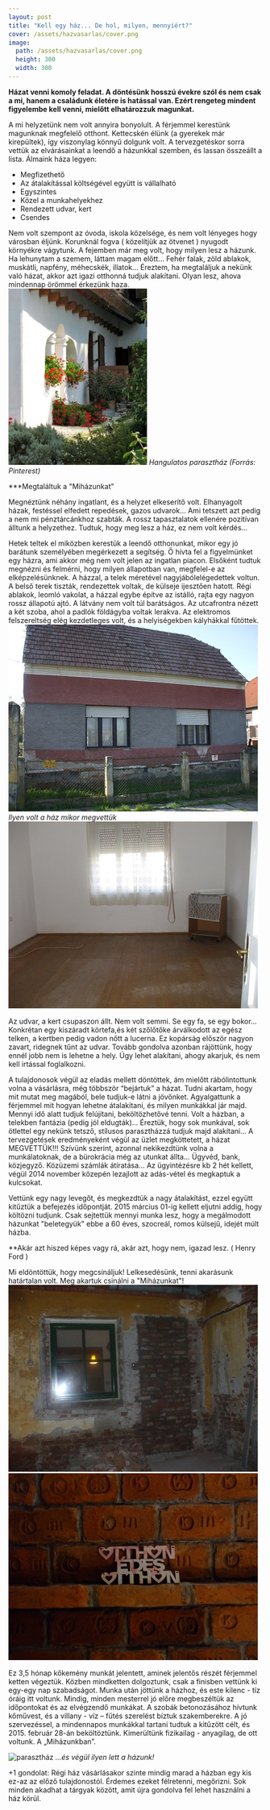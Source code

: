 ```yaml
---
layout: post
title: "Kell egy ház... De hol, milyen, mennyiért?"
cover: /assets/hazvasarlas/cover.png
image:
  path: /assets/hazvasarlas/cover.png
  height: 300
  width: 300
---
```


 
**Házat venni komoly feladat. A döntésünk hosszú évekre szól és nem csak a mi, hanem a családunk életére is hatással van. Ezért rengeteg mindent figyelembe kell venni, mielőtt elhatározzuk magunkat.**

A mi helyzetünk nem volt annyira bonyolult. A férjemmel kerestünk magunknak megfelelő otthont. Kettecskén élünk (a gyerekek már kirepültek), így viszonylag könnyű dolgunk volt. A tervezgetéskor sorra vettük az elvárásainkat a leendő a házunkkal szemben, és lassan összeállt a lista. 
Álmaink háza legyen:

* Megfizethető
* Az átalakítással költségével együtt is vállalható 
* Egyszintes
* Közel a munkahelyekhez
* Rendezett udvar, kert
* Csendes

Nem volt szempont az óvoda, iskola közelsége, és nem volt lényeges hogy városban éljünk. 
Korunknál fogva ( közelítjük az ötvenet ) nyugodt környékre vágytunk. A fejemben már meg volt, hogy milyen lesz a házunk. Ha lehunytam a szemem, láttam magam előtt... Fehér falak, zöld ablakok, muskátli, napfény, méhecskék, illatok...
Éreztem, ha megtaláljuk a nekünk való házat, akkor azt igazi otthonná tudjuk alakítani. Olyan lesz, ahova mindennap örömmel érkezünk haza.
![csoda szép parasztház](/assets/hazvasarlas/1jav2.png)
_Hangulatos parasztház (Forrás: Pinterest)_

***Megtaláltuk a "Miházunkat"					

Megnéztünk néhány ingatlant, és a helyzet elkeserítő volt. Elhanyagolt házak, festéssel elfedett repedések, gazos udvarok… Ami tetszett azt pedig a nem mi pénztárcánkhoz szabták. 
A rossz tapasztalatok ellenére pozitívan álltunk a helyzethez. Tudtuk, hogy meg lesz a ház, ez nem volt kérdés...



Hetek teltek el miközben kerestük a leendő otthonunkat, mikor egy jó barátunk személyében megérkezett a segítség. Ő hívta fel a figyelmünket egy házra, ami akkor még nem volt jelen az ingatlan piacon. Elsőként tudtuk megnézni és felmérni, hogy milyen állapotban van, megfelel-e az elképzelésünknek. A házzal, a telek méretével nagyjábólelégedettek voltun. A belső terek tiszták, rendezettek voltak, de külseje ijesztően hatott. Régi ablakok, leomló vakolat, a házzal egybe építve az istálló, rajta egy nagyon rossz állapotú ajtó. A látvány nem volt túl barátságos. 
Az utcafrontra nézett a két szoba, ahol a padlók földágyba voltak lerakva. Az elektromos felszereltség elég kezdetleges volt, és a helyiségekben kályhákkal fűtöttek. 
![romos ház felújítás előtt](/assets/hazvasarlas/blogjav1.jpg)
_Ilyen volt a ház mikor megvettük_
![üres régi szoba](/assets/hazvasarlas/blogjav2.jpg)



Az udvar, a kert csupaszon állt. Nem volt semmi. Se egy fa, se egy bokor… Konkrétan egy kiszáradt körtefa,és két szőlőtőke árválkodott az egész telken, a kertben pedig vadon nőtt a lucerna. Ez kopárság először nagyon zavart, ridegnek tűnt az udvar. Tovább gondolva azonban rájöttünk, hogy ennél jobb nem is lehetne a hely. Úgy lehet alakítani, ahogy akarjuk, és nem kell irtással foglalkozni.

A tulajdonosok végül az eladás mellett döntöttek, ám mielőtt rábólintottunk volna a vásárlásra, még többször “bejártuk” a házat. Tudni akartam, hogy mit mutat meg magából, bele tudjuk-e látni a jövőnket. Agyalgattunk a férjemmel mit hogyan lehetne átalakítani, és milyen munkákkal jár majd. Mennyi idő alatt tudjuk felújítani, beköltözhetővé tenni.
Volt a házban, a telekben fantázia (pedig jól eldugták)… Éreztük, hogy sok munkával, sok ötlettel egy nekünk tetsző, stílusos parasztházzá tudjuk majd alakítani…  A tervezgetések eredményeként végül az üzlet megköttetett, a házat MEGVETTÜK!!! 
Szívünk szerint, azonnal nekikezdtünk volna a munkálatoknak, de a bürokrácia még az utunkat állta... 
Ügyvéd, bank, közjegyző. Közüzemi számlák átíratása... Az ügyintézésre kb 2 hét kellett, végül 2014 november közepén lezajlott az adás-vétel és megkaptuk a kulcsokat.

Vettünk egy nagy levegőt, és megkezdtük a nagy átalakítást, ezzel együtt kitűztük a befejezés időpontját. 2015 március 01-ig kellett eljutni addig, hogy költözni tudjunk. 
Csak sejtettük mennyi munka lesz, hogy a megálmodott házunkat "beletegyük" ebbe a 60 éves, szocreál, romos külsejű, idejét múlt házba. 

**Akár azt hiszed képes vagy rá, akár azt, hogy nem, igazad lesz. ( Henry Ford )

Mi eldöntöttük, hogy megcsináljuk! Lelkesedésünk, tenni akarásunk határtalan volt. Meg akartuk csinálni a "Miházunkat"!
![ház felújítás](/assets/hazvasarlas/blogjav3.jpg)
![homesweethome](/assets/hazvasarlas//blogjav4.jpg)




Ez 3,5 hónap kőkemény munkát jelentett, aminek jelentős részét férjemmel ketten végeztük. Közben mindketten dolgoztunk, csak a finisben vettünk ki egy-egy nap szabadságot. Munka után jöttünk a házhoz, és este kilenc - tíz óráig itt voltunk. Mindig, minden mesterrel jó előre megbeszéltük az időpontokat és az elvégzendő munkákat. A szobák betonozásához hívtunk kőművest, és a villany - víz – fűtés szerelést bíztuk szakemberekre. A jó szervezéssel, a mindennapos munkákkal tartani tudtuk a kitűzött célt, és 2015. február 28-án beköltöztünk.
Kimerültünk fizikailag - anyagilag, de ott voltunk.
A „Miházunkban”.

![parasztház](/assets/hazvasarlas/ház4jav.jpg)
 _...és végül ilyen lett a házunk!_


+1 gondolat:
Régi ház vásárlásakor szinte mindig marad a házban egy kis ez-az az előző tulajdonostól.
Érdemes ezeket félretenni, megőrizni. Sok minden akadhat a tárgyak között, amit újra gondolva fel lehet használni a ház körül.

